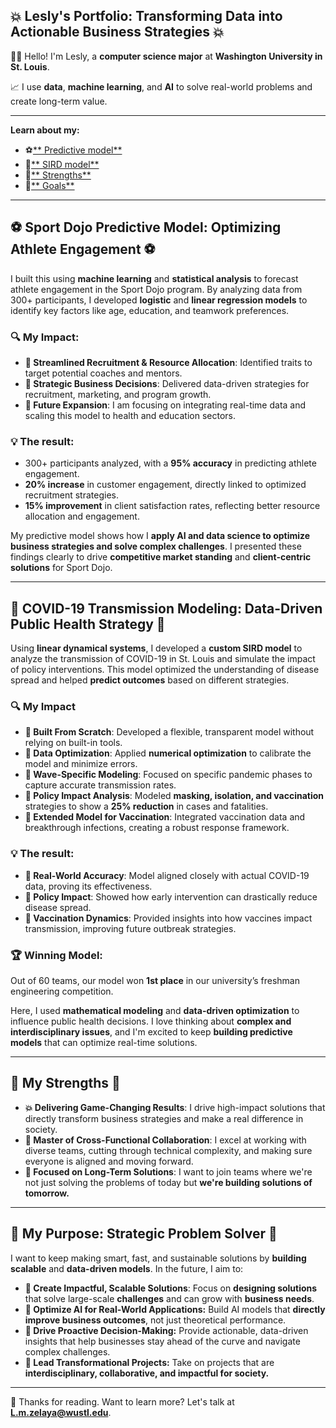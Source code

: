## **💥 Lesly's Portfolio: Transforming Data into Actionable Business Strategies 💥**

👋🏽 Hello! I'm Lesly, a **computer science major** at **Washington University in St. Louis**.  

📈 I use **data**, **machine learning**, and **AI** to solve real-world problems and create long-term value.

---

**Learn about my:**  

- ⚽[** Predictive model**](#-sport-dojo-predictive-model-optimizing-athlete-engagement-)  
- 💊[** SIRD model**](#-covid-19-transmission-modeling-data-driven-public-health-strategy-)  
- 💪[** Strengths**](#-my-strengths-)  
- 🚀[** Goals**](#-my-purpose-strategic-problem-solver-)  

---

## ⚽ **Sport Dojo Predictive Model: Optimizing Athlete Engagement** ⚽  

I built this using **machine learning** and **statistical analysis** to forecast athlete engagement in the Sport Dojo program. By analyzing data from 300+ participants, I developed **logistic** and **linear regression models** to identify key factors like age, education, and teamwork preferences.

### **🔍 My Impact:**

- **🔹 Streamlined Recruitment & Resource Allocation**: Identified traits to target potential coaches and mentors.
- **🔹 Strategic Business Decisions**: Delivered data-driven strategies for recruitment, marketing, and program growth.
- **🔹 Future Expansion**: I am focusing on integrating real-time data and scaling this model to health and education sectors.

### **💡 The result:**

- 300+ participants analyzed, with a **95% accuracy** in predicting athlete engagement.
- **20% increase** in customer engagement, directly linked to optimized recruitment strategies.
- **15% improvement** in client satisfaction rates, reflecting better resource allocation and engagement.

My predictive model shows how I **apply AI and data science to optimize business strategies and solve complex challenges**. I presented these findings clearly to drive **competitive market standing** and **client-centric solutions** for Sport Dojo.

---

## **💊 COVID-19 Transmission Modeling: Data-Driven Public Health Strategy** 💊

Using **linear dynamical systems**, I developed a **custom SIRD model** to analyze the transmission of COVID-19 in St. Louis and simulate the impact of policy interventions. This model optimized the understanding of disease spread and helped **predict outcomes** based on different strategies.

### **🔍 My Impact**

- **🔹 Built From Scratch**: Developed a flexible, transparent model without relying on built-in tools.
- **🔹 Data Optimization**: Applied **numerical optimization** to calibrate the model and minimize errors.
- **🔹 Wave-Specific Modeling**: Focused on specific pandemic phases to capture accurate transmission rates.
- **🔹 Policy Impact Analysis**: Modeled **masking, isolation, and vaccination** strategies to show a **25% reduction** in cases and fatalities.
- **🔹 Extended Model for Vaccination**: Integrated vaccination data and breakthrough infections, creating a robust response framework.

### **💡 The result:**

- **🔹 Real-World Accuracy**: Model aligned closely with actual COVID-19 data, proving its effectiveness.
- **🔹 Policy Impact**: Showed how early intervention can drastically reduce disease spread.
- **🔹 Vaccination Dynamics**: Provided insights into how vaccines impact transmission, improving future outbreak strategies.

### **🏆 Winning Model:**  
Out of 60 teams, our model won **1st place** in our university’s freshman engineering competition.

Here, I used **mathematical modeling** and **data-driven optimization** to influence public health decisions. I love thinking about **complex and interdisciplinary issues**, and I'm excited to keep **building predictive models** that can optimize real-time solutions.

---

## **💪 My Strengths 💪**

- **💥 Delivering Game-Changing Results**: I drive high-impact solutions that directly transform business strategies and make a real difference in society.
- **🤝 Master of Cross-Functional Collaboration**: I excel at working with diverse teams, cutting through technical complexity, and making sure everyone is aligned and moving forward.
- **🎯 Focused on Long-Term Solutions**: I want to join teams where we're not just solving the problems of today but **we're building solutions of tomorrow.**

---

## **🚀 My Purpose: Strategic Problem Solver 🚀**

I want to keep making smart, fast, and sustainable solutions by **building scalable** and **data-driven models**. In the future, I aim to:

- **🔹 Create Impactful, Scalable Solutions**: Focus on **designing solutions** that solve large-scale **challenges** and can grow with **business needs**.
- **🔹 Optimize AI for Real-World Applications:** Build AI models that **directly improve business outcomes**, not just theoretical performance.
- **🔹 Drive Proactive Decision-Making:** Provide actionable, data-driven insights that help businesses stay ahead of the curve and navigate complex challenges.
- **🔹 Lead Transformational Projects:** Take on projects that are **interdisciplinary, collaborative, and impactful for society.**

---

🤝 Thanks for reading. Want to learn more? Let's talk at **L.m.zelaya@wustl.edu**.
